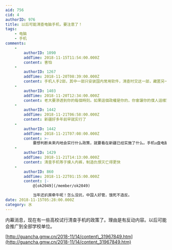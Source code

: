 ```yaml
---
aid: 756
cid: 4
authorID: 976
title: 以后可能清查电脑手机，要注意了！
tags:
    - 电脑
    - 手机
comments:
    -
        authorID: 1090
        addTime: 2018-11-15T11:54:00.000Z
        content: 害怕
    -
        authorID: 1267
        addTime: 2018-11-20T08:39:00.000Z
        content: 手机人手2部，其中一部只安装国内常用软件，清查时交这一部，藏匿另一部，这样能破否？
    -
        authorID: 1403
        addTime: 2018-11-20T12:34:00.000Z
        content: 老大要滲透到你的每個時刻。如果這個政權是你的，你會讓你的僕人這樣對你嗎？
    -
        authorID: 1442
        addTime: 2018-11-21T06:58:00.000Z
        content: 新疆好多年前早就实行了
    -
        authorID: 1442
        addTime: 2018-11-21T07:08:00.000Z
        content: >-
            要想判断未来内地会实行什么政策，就要看在新疆已经实施了什么。手机u盘电脑必定会被逐步清查。现在新疆对于少数民族採取的更多的是直接收缴，统一处理
    -
        authorID: 1429
        addTime: 2018-11-21T14:13:00.000Z
        content: 清查手机等于摸人内裤，制造仇恨灭亡得更快
    -
        authorID: 860
        addTime: 2018-11-22T01:15:00.000Z
        content: |-
            @[ok2049](/member/ok2049)

            当年还扒房牵牛呢！怎么没抗，中国人好管，饿死不造反。
date: 2018-11-15T05:28:00.000Z
category: 水
---
```


内幕消息，现在有一些高校试行清查手机的政策了。理由是有反动内容。以后可能会推广到全部学校单位。

[http://guancha.gmw.cn/2018-11/14/content\_31967849.htm](http://guancha.gmw.cn/2018-11/14/content_31967849.htm)
